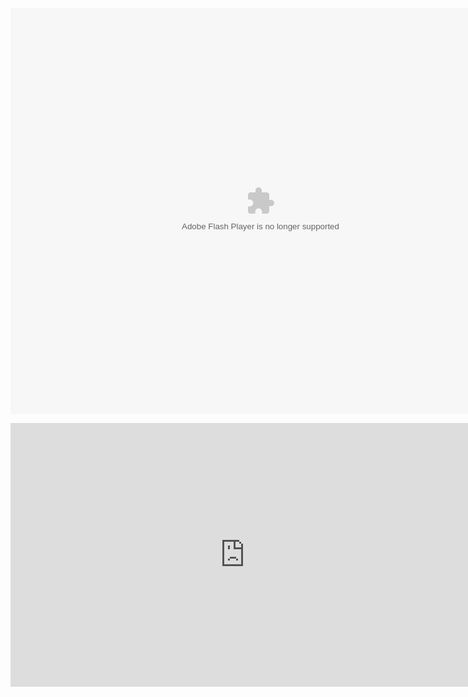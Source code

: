 <embed src="http://resource.3cwdb.com/kailong-donghua/服务器安装-1系统设置.exe" width="800" height="650"  pluginspage="http://www.macromedia.com/go/getflashplayer" type="application/x-shockwave-flash" ></embed>

<iframe width="750" height="422" src="http://resource.3cwdb.com/kailong-donghua/F100000201303110200.swf " frameborder="0" allow="accelerometer; autoplay; encrypted-media; gyroscope; picture-in-picture" allowfullscreen></iframe>